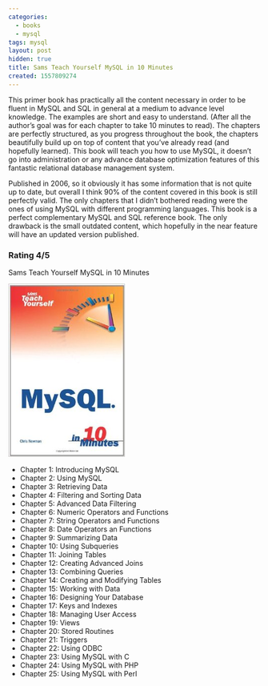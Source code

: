 ```yaml
---
categories:
  - books
  - mysql
tags: mysql
layout: post
hidden: true
title: Sams Teach Yourself MySQL in 10 Minutes
created: 1557809274
---
```

This primer book has practically all the content necessary in order to be fluent in MySQL and SQL in general at a medium to advance level knowledge. The examples are short and easy to understand. (After all the author’s goal was for each chapter to take 10 minutes to read). The chapters are perfectly structured, as you progress throughout the book, the chapters beautifully build up on top of content that you’ve already read (and hopefully learned).  This book will teach you how to use MySQL, it doesn’t go into administration or any advance database optimization features of this fantastic relational database management system.

Published in 2006, so it obviously it has some information that is not quite up to date, but overall I think 90% of the content covered in this book is still perfectly valid. The only chapters that I didn’t bothered reading were the ones of using MySQL with different programming languages. This book is a perfect complementary MySQL and SQL reference book. The only drawback is the small outdated content, which hopefully in the near feature will have an updated version published.

### Rating 4/5

Sams Teach Yourself MySQL in 10 Minutes

<a href="https://www.amazon.com/Sams-Teach-Yourself-MySQL-Minutes/dp/0672328631" target="_blank"><img src="/assets/books/sams-teach-yourself-MySQL-in-10-minutes.jpg"></a>

* Chapter 1: Introducing MySQL
* Chapter 2: Using MySQL
* Chapter 3: Retrieving Data
* Chapter 4: Filtering and Sorting Data
* Chapter 5: Advanced Data Filtering
* Chapter 6: Numeric Operators and Functions
* Chapter 7: String Operators and Functions
* Chapter 8: Date Operators an Functions
* Chapter 9: Summarizing Data
* Chapter 10: Using Subqueries
* Chapter 11: Joining Tables
* Chapter 12: Creating Advanced Joins
* Chapter 13: Combining Queries
* Chapter 14: Creating and Modifying Tables
* Chapter 15: Working with Data
* Chapter 16: Designing Your Database
* Chapter 17: Keys and Indexes
* Chapter 18: Managing User Access
* Chapter 19: Views
* Chapter 20: Stored Routines
* Chapter 21: Triggers
* Chapter 22: Using ODBC
* Chapter 23: Using MySQL with C
* Chapter 24: Using MySQL with PHP
* Chapter 25: Using MySQL with Perl
